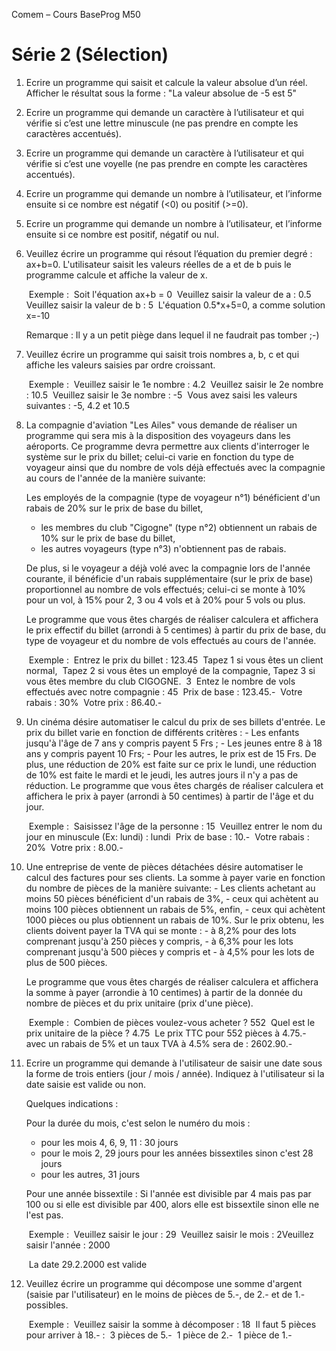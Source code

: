 Comem – Cours BaseProg M50

# Série 2 (Sélection)

1. Ecrire un programme qui saisit et calcule la valeur absolue d’un réel. 
   Afficher le résultat sous la forme : "La valeur absolue de -5 est 5"      

2. Ecrire un programme qui demande un caractère à l’utilisateur et qui vérifie si c’est une lettre minuscule (ne pas prendre en compte les caractères accentués). 

3. Ecrire un programme qui demande un caractère à l’utilisateur et qui vérifie si c’est une voyelle
   (ne pas prendre en compte les caractères accentués). 

4. Ecrire un programme qui demande un nombre à l’utilisateur, et l’informe ensuite si ce nombre est négatif (<0) ou positif (>=0). 

5. Ecrire un programme qui demande un nombre à l’utilisateur, et l’informe ensuite si ce nombre est positif, négatif ou nul.

6. Veuillez écrire un programme qui résout l’équation du premier degré : ax+b=0. 
   L'utilisateur saisit les valeurs réelles de a et de b puis le programme calcule et affiche la valeur de x. 

   ​     Exemple :
   ​          Soit l'équation ax+b = 0
   ​               Veuillez saisir la valeur de a : 0.5
   ​               Veuillez saisir la valeur de b : 5
   ​               L'équation 0.5*x+5=0, a comme solution x=-10

   Remarque : Il y a un petit piège dans lequel il ne faudrait pas tomber ;-)

7. Veuillez écrire un programme qui saisit trois nombres a, b, c et qui affiche les valeurs saisies par ordre      croissant.

   ​	Exemple :
   ​         Veuillez saisir le 1e nombre : 4.2
   ​         Veuillez saisir le 2e nombre : 10.5
   ​         Veuillez saisir le 3e nombre : -5
   ​         Vous avez saisi les valeurs suivantes : -5, 4.2 et 10.5

8. La compagnie d'aviation "Les Ailes" vous demande de réaliser un programme qui sera mis à la      disposition des voyageurs dans les aéroports. Ce programme devra permettre aux clients d'interroger le système sur le prix du billet; celui-ci varie en fonction du type de voyageur ainsi que du nombre de vols déjà effectués avec la compagnie au cours de l'année de la manière suivante:

   Les employés de la compagnie (type de voyageur n°1) bénéficient d'un rabais de 20% sur le prix de base du billet,

   - les membres du club "Cigogne" (type n°2) obtiennent un rabais de 10% sur le prix de base du billet, 
   - les autres voyageurs (type n°3) n'obtiennent pas de rabais.

   De plus, si le voyageur a déjà volé avec la compagnie lors de l'année courante, il bénéficie d'un rabais supplémentaire (sur le prix de base) proportionnel au nombre de vols effectués; celui-ci se monte à 10% pour un vol, à 15% pour 2, 3 ou 4 vols et à 20% pour 5 vols ou plus.

   Le programme que vous êtes chargés de réaliser calculera et affichera le prix effectif du billet (arrondi à 5 centimes) à partir du prix de base, du type de voyageur et du nombre de vols effectués au cours de l'année.

   ​	Exemple :
   ​	     Entrez le prix du billet : 123.45
   ​	     Tapez 1 si vous êtes un client normal,
   ​	     Tapez 2 si vous êtes un employé de la compagnie,
   ​	     Tapez 3 si vous êtes membre du club CIGOGNE.
   ​	     3
   ​	     Entez le nombre de vols effectués avec notre compagnie : 45 
   ​         Prix de base : 123.45.-
   ​	     Votre rabais : 30%
   ​	     Votre prix : 86.40.-

9. Un cinéma désire automatiser le calcul du prix de ses billets d'entrée. 
         Le prix du billet varie en fonction de différents critères : 
                - Les enfants jusqu'à l'âge de 7 ans y compris payent 5 Frs ; 
                - Les jeunes entre 8 à 18 ans y compris payent 10 Frs; 
                - Pour les autres, le prix est de 15 Frs. 
   De plus, une réduction de 20% est faite sur ce prix le lundi, une réduction de 10% est faite le mardi et le jeudi, les autres jours il n'y a pas de réduction. 
   Le programme que vous êtes chargés de réaliser calculera et affichera le prix à payer (arrondi à 50 centimes) à partir de l'âge et du jour.

   ​     Exemple : 
   ​          Saisissez l'âge de la personne : 15
   ​          Veuillez entrer le nom du jour en minuscule (Ex: lundi) : lundi
   ​          Prix de base : 10.-
   ​          Votre rabais : 20%
   ​          Votre prix :  8.00.- 

10. Une entreprise de vente de pièces détachées désire automatiser le calcul des factures pour ses clients.
    La somme à payer varie en fonction du nombre de pièces de la manière suivante: 
            - Les clients achetant au moins 50 pièces bénéficient d'un rabais de 3%, 
            - ceux qui achètent au moins 100 pièces obtiennent un rabais de 5%, enfin,
            - ceux qui achètent 1000 pièces ou plus obtiennent un rabais de 10%.
    Sur le prix obtenu, les clients doivent payer la TVA qui se monte :
            - à 8,2% pour des lots comprenant jusqu'à 250 pièces y compris, 
            - à 6,3% pour les lots comprenant jusqu'à 500 pièces y compris et 
            - à 4,5% pour les lots de plus de 500 pièces.

    Le programme que vous êtes chargés de réaliser calculera et affichera la somme à payer (arrondie à 10 centimes) à partir de la donnée du nombre de pièces et du prix unitaire (prix d'une pièce).

    ​     Exemple :
    ​          Combien de pièces voulez-vous acheter ? 552
    ​          Quel est le prix unitaire de la pièce ? 4.75
    ​          Le prix TTC pour 552 pièces à 4.75.- avec un rabais de 5% et un taux TVA à 4.5% sera de : 2602.90.- 

11. Ecrire un programme qui demande à l'utilisateur de saisir une date sous la forme de trois entiers (jour / mois / année). Indiquez à l'utilisateur si la date saisie est valide ou non. 

    Quelques indications :

    Pour la durée du mois, c'est selon le numéro du mois :
     - pour les mois 4, 6, 9, 11 : 30 jours
     - pour le mois 2, 29 jours pour les années bissextiles sinon c'est 28 jours
     - pour les autres, 31 jours

    Pour une année bissextile :
    Si l'année est divisible par 4 mais pas par 100 ou si elle est divisible par 400, alors elle est bissextile sinon elle ne l'est pas.

    ​     Exemple :
    ​          Veuillez saisir le jour : 29
    ​          Veuillez saisir le mois : 2
    ​          Veuillez saisir l'année : 2000

    ​          La date 29.2.2000 est valide 

12. Veuillez écrire un programme qui décompose une somme d'argent (saisie par l'utilisateur) en le moins de pièces de 5.-, de 2.- et de 1.- possibles.

    ​      Exemple :
    ​           Veuillez saisir la somme à décomposer : 18
    ​           Il faut 5 pièces pour arriver à 18.- :
    ​                 3 pièces de 5.-
    ​                 1 pièce de 2.-
    ​                 1 pièce de 1.-

